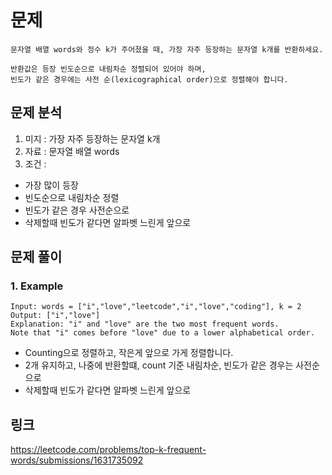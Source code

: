 # 문제 
~~~text
문자열 배열 words와 정수 k가 주어졌을 때, 가장 자주 등장하는 문자열 k개를 반환하세요.

반환값은 등장 빈도순으로 내림차순 정렬되어 있어야 하며, 
빈도가 같은 경우에는 사전 순(lexicographical order)으로 정렬해야 합니다.
~~~

## 문제 분석
1. 미지 : 가장 자주 등장하는 문자열 k개
2. 자료 : 문자열 배열 words 
3. 조건 : 
- 가장 많이 등장 
- 빈도순으로 내림차순 정렬 
- 빈도가 같은 경우 사전순으로 
- 삭제할때 빈도가 같다면 알파벳 느린게 앞으로

## 문제 풀이 
### 1. Example
~~~text
Input: words = ["i","love","leetcode","i","love","coding"], k = 2
Output: ["i","love"]
Explanation: "i" and "love" are the two most frequent words.
Note that "i" comes before "love" due to a lower alphabetical order.
~~~
- Counting으로 정렬하고, 작은게 앞으로 가게 정렬합니다.  
- 2개 유지하고, 나중에 반환할떄, count 기준 내림차순, 빈도가 같은 경우는 사전순으로 
- 삭제할때 빈도가 같다면 알파벳 느린게 앞으로 

## 링크
https://leetcode.com/problems/top-k-frequent-words/submissions/1631735092
